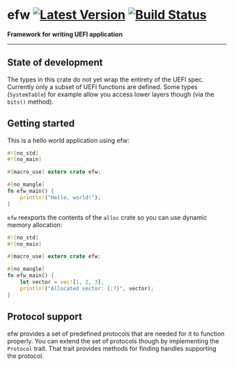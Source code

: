# efw [![Latest Version]][crates.io] [![Build Status]][travis]

[Build Status]: https://travis-ci.org/Richard-W/efw.svg?branch=master
[travis]: https://travis-ci.org/Richard-W/efw
[Latest Version]: https://img.shields.io/crates/v/efw.svg
[crates.io]: https://crates.io/crates/efw

**Framework for writing UEFI application**

---

## State of development

The types in this crate do not yet wrap the entirety of the UEFI spec. Currently
only a subset of UEFI functions are defined. Some types (`SystemTable`) for
example allow you access lower layers though (via the `bits()` method).

## Getting started

This is a hello world application using efw:

```rust
#![no_std]
#![no_main]

#[macro_use] extern crate efw;

#[no_mangle]
fn efw_main() {
    println!("Hello, world!");
}
```

`efw` reexports the contents of the `alloc` crate so you can use dynamic memory allocation:

```rust
#![no_std]
#![no_main]

#[macro_use] extern crate efw;

#[no_mangle]
fn efw_main() {
    let vector = vec![1, 2, 3];
    println!("Allocated vector: {:?}", vector);
}
```

## Protocol support

efw provides a set of predefined protocols that are needed for it to function
properly. You can extend the set of protocols though by implementing the
`Protocol` trait. That trait provides methods for finding handles supporting
the protocol.
